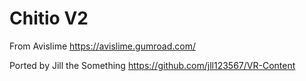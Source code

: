 # Chitio V2

From Avislime https://avislime.gumroad.com/

Ported by Jill the Something https://github.com/jll123567/VR-Content
